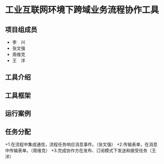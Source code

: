 # 工业互联网环境下跨域业务流程协作工具
## 项目组成员
+ 李&emsp;兴
+ 张文强
+ 周维克
+ 王&emsp;洋


## 工具介绍

## 工具框架

## 运行案例

## 任务分配
+1.在流程中集成通信，流程任务响应消息事件。（张文强）
+2.传输表单，在消息中传输表单。（周维克）
+3.完成协作方在发布、订阅模式下发送和接受任务（王洋）
